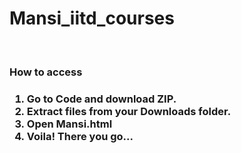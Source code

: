 # Mansi_iitd_courses
<br>
<h3>How to access<h3>
<ol>
<li>Go to <b>Code</b> and download ZIP.</li>
<li>Extract files from your Downloads folder.</li>
<li>Open Mansi.html</li>
<li>Voila! There you go...</li>
</ol>
